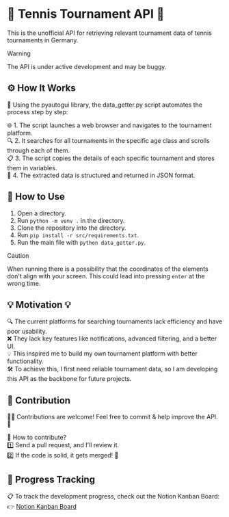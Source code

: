 # 🎾 Tennis Tournament API 🚀
This is the unofficial API for retrieving relevant tournament data of tennis tournaments in Germany.

> [!WARNING]
> The API is under active development and may be buggy.

## ⚙️ How It Works
🚀 Using the pyautogui library, the data_getter.py script automates the process step by step:

🌐 1. The script launches a web browser and navigates to the tournament platform.  
🔍 2. It searches for all tournaments in the specific age class and scrolls through each of them.  
📋 3. The script copies the details of each specific tournament and stores them in variables.  
📂 4. The extracted data is structured and returned in JSON format.

## 📖 How to Use
1. Open a directory.
2. Run `python -m venv .` in the directory.
3. Clone the repository into the directory.
4. Run `pip install -r src/requirements.txt`.
5. Run the main file with `python data_getter.py`.
> [!CAUTION]
> When running there is a possibility that the coordinates of the elements don't align with your screen. This could lead into pressing `enter` at the wrong time.

## 💡 Motivation 💡
🔍 The current platforms for searching tournaments lack efficiency and have poor usability.  
❌ They lack key features like notifications, advanced filtering, and a better UI.  
💡 This inspired me to build my own tournament platform with better functionality.  
🛠️ To achieve this, I first need reliable tournament data, so I am developing this API as the backbone for future projects.  

## 🤝 Contribution
👨‍💻 Contributions are welcome! Feel free to commit & help improve the API. 🚀  

🔹 How to contribute?  
1️⃣ Send a pull request, and I'll review it.  
2️⃣ If the code is solid, it gets merged! 🎉  

## 📌 Progress Tracking
📋 To track the development progress, check out the Notion Kanban Board:  
👉 [Notion Kanban Board](https://fearless-play-bd6.notion.site/18c17400d33a801983d3dc525004e33f?v=18c17400d33a808d863b000c23349fdb&pvs=4)
